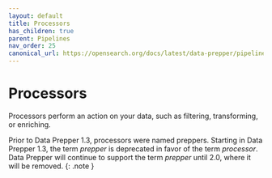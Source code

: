```yaml
---
layout: default
title: Processors
has_children: true
parent: Pipelines
nav_order: 25
canonical_url: https://opensearch.org/docs/latest/data-prepper/pipelines/configuration/processors/processors/
---
```


# Processors

Processors perform an action on your data, such as filtering, transforming, or enriching.

Prior to Data Prepper 1.3, processors were named preppers. Starting in Data Prepper 1.3, the term *prepper* is deprecated in favor of the term *processor*. Data Prepper will continue to support the term *prepper* until 2.0, where it will be removed.
{: .note }

